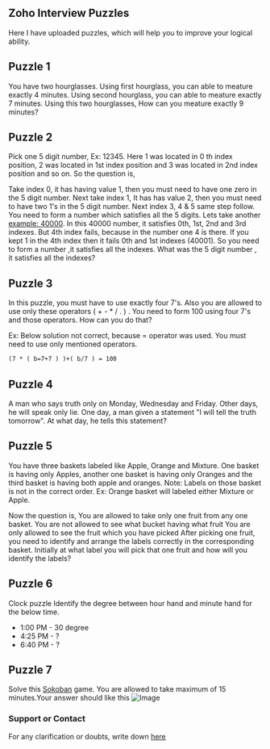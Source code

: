 ## Zoho Interview Puzzles
Here I have uploaded puzzles, which will help you to improve your logical ability.

## Puzzle 1
You have two hourglasses. Using first hourglass, you can able to meature exactly 4 minutes. Using second hourglass, you can able to meature exactly 7 minutes. Using this two hourglasses, How can you meature exactly 9 minutes?

## Puzzle 2
Pick one 5 digit number, Ex: 12345. Here 1 was located in 0 th index position, 2 was located in 1st index position and 3 was located in 2nd index position and so on.
So the question is,

Take index 0, it has having value 1, then you must need to have one zero in the 5 digit number.
Next take index 1, It has has value 2, then you must need to have two 1's in the 5 digit number.
Next index 3, 4 & 5 same step follow.
You need to form a number which satisfies all the 5 digits.
Lets take another [example: 40000](https://raw.githubusercontent.com/velli2029056/puzzles/main/puzz.png).
In this 40000 number, it satisfies 0th, 1st, 2nd and 3rd indexes. But 4th index fails, because in the number one 4 is there. If you kept 1 in the 4th index then it fails 0th and 1st indexes (40001). So you need to form a number ,it satisfies all the indexes.
What was the 5 digit number , it satisfies all the indexes?

## Puzzle 3
In this puzzle, you must have to use exactly four 7's. Also you are allowed to use only these operators ( + - * / . ) . You need to form 100 using four 7's and those operators. How can you do that?

Ex: Below solution not correct, because = operator was used. You must need to use only mentioned operators.

```markdown
(7 * ( b=7+7 ) )+( b/7 ) = 100
```
## Puzzle 4 
A man who says truth only on Monday, Wednesday and Friday. Other days, he will speak only lie. One day, a man given a statement "I will tell the truth tomorrow". At what day, he tells this statement?

## Puzzle 5
You have three baskets labeled like Apple, Orange and Mixture. One basket is having only Apples, another one basket is having only Oranges and the third basket is having both apple and oranges. Note: Labels on those basket is not in the correct order. Ex: Orange basket will labeled either Mixture or Apple.

Now the question is, You are allowed to take only one fruit from any one basket.
You are not allowed to see what bucket having what fruit
You are only allowed to see the fruit which you have picked
After picking one fruit, you need to identify and arrange the labels correctly in the corresponding basket.
Initially at what label you will pick that one fruit and how will you identify the labels?

## Puzzle 6
Clock puzzle
Identify the degree between hour hand and minute hand for the below time.

- 1:00 PM - 30 degree
- 4:25 PM - ?
- 6:40 PM - ?

## Puzzle 7 
Solve this [Sokoban](http://www.game-sokoban.com/index.php?mode=level&lid=38173) game. You are allowed to take maximum of 15 minutes.Your answer should like this 
![Image](https://raw.githubusercontent.com/velli2029056/puzzles/main/puzz7.png)


### Support or Contact
For any clarification or doubts, write down [here](https://github.com/velli2029056/puzzles/issues)
